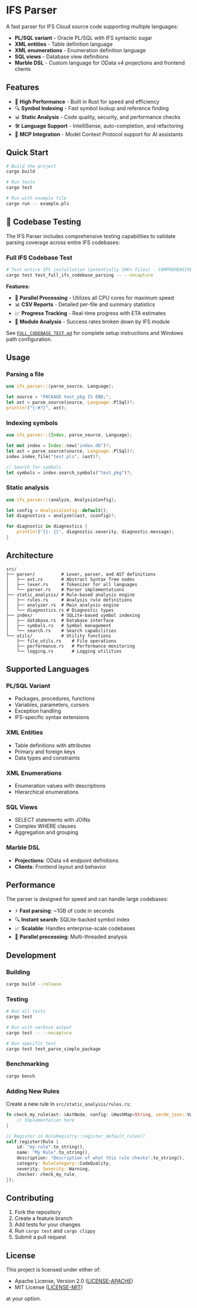 # IFS Parser

A fast parser for IFS Cloud source code supporting multiple languages:

- **PL/SQL variant** - Oracle PL/SQL with IFS syntactic sugar
- **XML entities** - Table definition language
- **XML enumerations** - Enumeration definition language
- **SQL views** - Database view definitions
- **Marble DSL** - Custom language for OData v4 projections and frontend clients

## Features

- 🚀 **High Performance** - Built in Rust for speed and efficiency
- 🔍 **Symbol Indexing** - Fast symbol lookup and reference finding
- 📊 **Static Analysis** - Code quality, security, and performance checks
- 🛠️ **Language Support** - IntelliSense, auto-completion, and refactoring
- 🔗 **MCP Integration** - Model Context Protocol support for AI assistants

## Quick Start

```bash
# Build the project
cargo build

# Run tests
cargo test

# Run with example file
cargo run -- example.pls
```

## 🎯 Codebase Testing

The IFS Parser includes comprehensive testing capabilities to validate parsing coverage across entire IFS codebases:

### Full IFS Codebase Test

```bash
# Test entire IFS installation (potentially 10K+ files) - COMPREHENSIVE
cargo test test_full_ifs_codebase_parsing -- --nocapture
```

**Features:**

- 🚀 **Parallel Processing** - Utilizes all CPU cores for maximum speed
- 📊 **CSV Reports** - Detailed per-file and summary statistics
- 📈 **Progress Tracking** - Real-time progress with ETA estimates
- 🎯 **Module Analysis** - Success rates broken down by IFS module

See [`FULL_CODEBASE_TEST.md`](FULL_CODEBASE_TEST.md) for complete setup instructions and Windows path configuration.

## Usage

### Parsing a file

```rust
use ifs_parser::{parse_source, Language};

let source = "PACKAGE test_pkg IS END;";
let ast = parse_source(source, Language::PlSql)?;
println!("{:#?}", ast);
```

### Indexing symbols

```rust
use ifs_parser::{Index, parse_source, Language};

let mut index = Index::new("index.db")?;
let ast = parse_source(source, Language::PlSql)?;
index.index_file("test.pls", &ast)?;

// Search for symbols
let symbols = index.search_symbols("test_pkg")?;
```

### Static analysis

```rust
use ifs_parser::{analyze, AnalysisConfig};

let config = AnalysisConfig::default();
let diagnostics = analyze(&ast, &config)?;

for diagnostic in diagnostics {
    println!("{}: {}", diagnostic.severity, diagnostic.message);
}
```

## Architecture

```
src/
├── parser/          # Lexer, parser, and AST definitions
│   ├── ast.rs       # Abstract Syntax Tree nodes
│   ├── lexer.rs     # Tokenizer for all languages
│   └── parser.rs    # Parser implementations
├── static_analysis/ # Rule-based analysis engine
│   ├── rules.rs     # Analysis rule definitions
│   ├── analyzer.rs  # Main analysis engine
│   └── diagnostics.rs # Diagnostic types
├── index/           # SQLite-based symbol indexing
│   ├── database.rs  # Database interface
│   ├── symbols.rs   # Symbol management
│   └── search.rs    # Search capabilities
└── utils/           # Utility functions
    ├── file_utils.rs    # File operations
    ├── performance.rs   # Performance monitoring
    └── logging.rs       # Logging utilities
```

## Supported Languages

### PL/SQL Variant

- Packages, procedures, functions
- Variables, parameters, cursors
- Exception handling
- IFS-specific syntax extensions

### XML Entities

- Table definitions with attributes
- Primary and foreign keys
- Data types and constraints

### XML Enumerations

- Enumeration values with descriptions
- Hierarchical enumerations

### SQL Views

- SELECT statements with JOINs
- Complex WHERE clauses
- Aggregation and grouping

### Marble DSL

- **Projections**: OData v4 endpoint definitions
- **Clients**: Frontend layout and behavior

## Performance

The parser is designed for speed and can handle large codebases:

- ⚡ **Fast parsing**: ~1GB of code in seconds
- 🔍 **Instant search**: SQLite-backed symbol index
- 📈 **Scalable**: Handles enterprise-scale codebases
- 🧵 **Parallel processing**: Multi-threaded analysis

## Development

### Building

```bash
cargo build --release
```

### Testing

```bash
# Run all tests
cargo test

# Run with verbose output
cargo test -- --nocapture

# Run specific test
cargo test test_parse_simple_package
```

### Benchmarking

```bash
cargo bench
```

### Adding New Rules

Create a new rule in `src/static_analysis/rules.rs`:

```rust
fn check_my_rule(ast: &AstNode, config: &HashMap<String, serde_json::Value>) -> Vec<RuleViolation> {
    // Implementation here
}

// Register in RuleRegistry::register_default_rules()
self.register(Rule {
    id: "my-rule".to_string(),
    name: "My Rule".to_string(),
    description: "Description of what this rule checks".to_string(),
    category: RuleCategory::CodeQuality,
    severity: Severity::Warning,
    checker: check_my_rule,
});
```

## Contributing

1. Fork the repository
2. Create a feature branch
3. Add tests for your changes
4. Run `cargo test` and `cargo clippy`
5. Submit a pull request

## License

This project is licensed under either of:

- Apache License, Version 2.0 ([LICENSE-APACHE](LICENSE-APACHE))
- MIT License ([LICENSE-MIT](LICENSE-MIT))

at your option.
